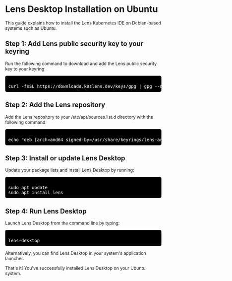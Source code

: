 <style>
.code-block {
  background-color: black;
  color: white;
  padding: 10px;
  border-radius: 5px;
  white-space: pre;
  font-family: monospace;
}
</style>

# Lens Desktop Installation on Ubuntu

This guide explains how to install the Lens Kubernetes IDE on Debian-based systems such as Ubuntu.

## Step 1: Add Lens public security key to your keyring

Run the following command to download and add the Lens public security key to your keyring:

<div class="code-block">
curl -fsSL https://downloads.k8slens.dev/keys/gpg | gpg --dearmor | sudo tee /usr/share/keyrings/lens-archive-keyring.gpg > /dev/null
</div>

## Step 2: Add the Lens repository

Add the Lens repository to your /etc/apt/sources.list.d directory with the following command:

<div class="code-block">
echo "deb [arch=amd64 signed-by=/usr/share/keyrings/lens-archive-keyring.gpg] https://downloads.k8slens.dev/apt/debian stable main" | sudo tee /etc/apt/sources.list.d/lens.list > /dev/null
</div>

## Step 3: Install or update Lens Desktop

Update your package lists and install Lens Desktop by running:

<div class="code-block">
sudo apt update
sudo apt install lens
</div>

## Step 4: Run Lens Desktop

Launch Lens Desktop from the command line by typing:

<div class="code-block">
lens-desktop
</div>

Alternatively, you can find Lens Desktop in your system's application launcher.

That's it! You've successfully installed Lens Desktop on your Ubuntu system.
